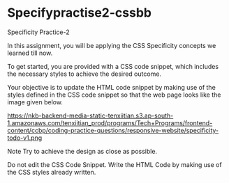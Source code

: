 # Specifypractise2-cssbb

Specificity Practice-2

In this assignment, you will be applying the CSS Specificity concepts we learned till now.

To get started, you are provided with a CSS code snippet, which includes the necessary styles to achieve the desired outcome.

Your objective is to update the HTML code snippet by making use of the styles defined in the CSS code snippet so that the web page looks like the image given below.

https://nkb-backend-media-static-tenxiitian.s3.ap-south-1.amazonaws.com/tenxiitian_prod/programs/Tech+Programs/frontend-content/ccbp/coding-practice-questions/responsive-website/specificity-todo-v1.png

Note
Try to achieve the design as close as possible.

Do not edit the CSS Code Snippet. Write the HTML Code by making use of the CSS styles already written.

